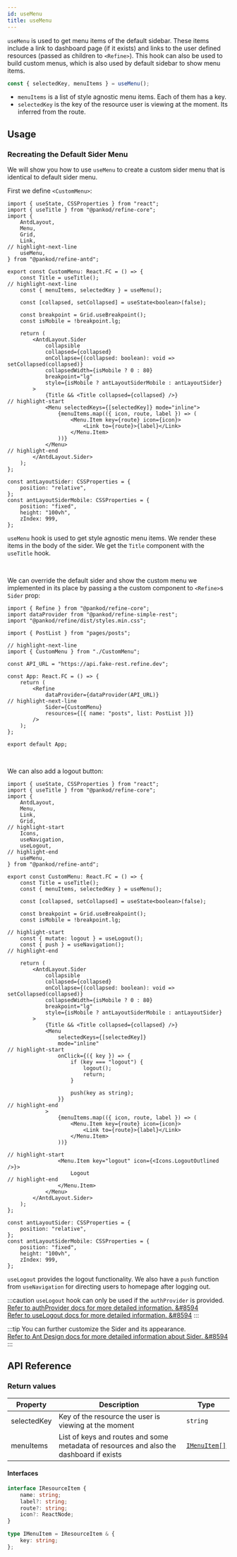 ```yaml
---
id: useMenu
title: useMenu
---
```


`useMenu` is used to get menu items of the default sidebar. These items include a link to dashboard page (if it exists) and links to the user defined resources (passed as children to `<Refine>`).
This hook can also be used to build custom menus, which is also used by default sidebar to show menu items.

```ts
const { selectedKey, menuItems } = useMenu();
```

-   `menuItems` is a list of style agnostic menu items. Each of them has a key.
-   `selectedKey` is the key of the resource user is viewing at the moment. Its inferred from the route.

## Usage

### Recreating the Default Sider Menu

We will show you how to use `useMenu` to create a custom sider menu that is identical to default sider menu.

First we define `<CustomMenu>`:

```tsx  title="src/CustomMenu.tsx"
import { useState, CSSProperties } from "react";
import { useTitle } from "@pankod/refine-core";
import {
    AntdLayout,
    Menu,
    Grid,
    Link,
// highlight-next-line
    useMenu,
} from "@pankod/refine-antd";

export const CustomMenu: React.FC = () => {
    const Title = useTitle();
// highlight-next-line
    const { menuItems, selectedKey } = useMenu();

    const [collapsed, setCollapsed] = useState<boolean>(false);

    const breakpoint = Grid.useBreakpoint();
    const isMobile = !breakpoint.lg;

    return (
        <AntdLayout.Sider
            collapsible
            collapsed={collapsed}
            onCollapse={(collapsed: boolean): void => setCollapsed(collapsed)}
            collapsedWidth={isMobile ? 0 : 80}
            breakpoint="lg"
            style={isMobile ? antLayoutSiderMobile : antLayoutSider}
        >
            {Title && <Title collapsed={collapsed} />}
// highlight-start
            <Menu selectedKeys={[selectedKey]} mode="inline">
                {menuItems.map(({ icon, route, label }) => (
                    <Menu.Item key={route} icon={icon}>
                        <Link to={route}>{label}</Link>
                    </Menu.Item>
                ))}
            </Menu>
// highlight-end
        </AntdLayout.Sider>
    );
};

const antLayoutSider: CSSProperties = {
    position: "relative",
};
const antLayoutSiderMobile: CSSProperties = {
    position: "fixed",
    height: "100vh",
    zIndex: 999,
};
```

`useMenu` hook is used to get style agnostic menu items. We render these items in the body of the sider. We get the `Title` component with the `useTitle` hook.

<br />

We can override the default sider and show the custom menu we implemented in its place by passing a the custom component to `<Refine>`s `Sider` prop:

```tsx title="App.tsx"
import { Refine } from "@pankod/refine-core";
import dataProvider from "@pankod/refine-simple-rest";
import "@pankod/refine/dist/styles.min.css";

import { PostList } from "pages/posts";

// highlight-next-line
import { CustomMenu } from "./CustomMenu";

const API_URL = "https://api.fake-rest.refine.dev";

const App: React.FC = () => {
    return (
        <Refine
            dataProvider={dataProvider(API_URL)}
// highlight-next-line
            Sider={CustomMenu}
            resources={[{ name: "posts", list: PostList }]}
        />
    );
};

export default App;
```

<br />

We can also add a logout button:

```tsx  title="src/CustomMenu.tsx"
import { useState, CSSProperties } from "react";
import { useTitle } from "@pankod/refine-core";
import {
    AntdLayout,
    Menu,
    Link,
    Grid,
// highlight-start
    Icons,
    useNavigation,
    useLogout,
// highlight-end
    useMenu,
} from "@pankod/refine-antd";

export const CustomMenu: React.FC = () => {
    const Title = useTitle();
    const { menuItems, selectedKey } = useMenu();

    const [collapsed, setCollapsed] = useState<boolean>(false);

    const breakpoint = Grid.useBreakpoint();
    const isMobile = !breakpoint.lg;

// highlight-start
    const { mutate: logout } = useLogout();
    const { push } = useNavigation();
// highlight-end

    return (
        <AntdLayout.Sider
            collapsible
            collapsed={collapsed}
            onCollapse={(collapsed: boolean): void => setCollapsed(collapsed)}
            collapsedWidth={isMobile ? 0 : 80}
            breakpoint="lg"
            style={isMobile ? antLayoutSiderMobile : antLayoutSider}
        >
            {Title && <Title collapsed={collapsed} />}
            <Menu
                selectedKeys={[selectedKey]}
                mode="inline"
// highlight-start
                onClick={({ key }) => {
                    if (key === "logout") {
                        logout();
                        return;
                    }

                    push(key as string);
                }}
// highlight-end
            >
                {menuItems.map(({ icon, route, label }) => (
                    <Menu.Item key={route} icon={icon}>
                        <Link to={route}>{label}</Link>
                    </Menu.Item>
                ))}

// highlight-start
                <Menu.Item key="logout" icon={<Icons.LogoutOutlined />}>
                    Logout
// highlight-end
                </Menu.Item>
            </Menu>
        </AntdLayout.Sider>
    );
};

const antLayoutSider: CSSProperties = {
    position: "relative",
};
const antLayoutSiderMobile: CSSProperties = {
    position: "fixed",
    height: "100vh",
    zIndex: 999,
};
```

`useLogout` provides the logout functionality. We also have a `push` function from `useNavigation` for directing users to homepage after logging out.

:::caution
`useLogout` hook can only be used if the `authProvider` is provided.  
[Refer to authProvider docs for more detailed information. &#8594](../../providers/auth-provider.md)  
[Refer to useLogout docs for more detailed information. &#8594](api-references/hooks/auth/useLogout.md)
:::

:::tip
You can further customize the Sider and its appearance.  
[Refer to Ant Design docs for more detailed information about Sider. &#8594](https://ant.design/components/layout/#Layout.Sider)
:::

## API Reference

### Return values

| Property    | Description                                                                             | Type                         |
| ----------- | --------------------------------------------------------------------------------------- | ---------------------------- |
| selectedKey | Key of the resource the user is viewing at the moment                                   | `string`                     |
| menuItems   | List of keys and routes and some metadata of resources and also the dashboard if exists | [`IMenuItem[]`](#interfaces) |

#### Interfaces

```ts
interface IResourceItem {
    name: string;
    label?: string;
    route?: string;
    icon?: ReactNode;
}

type IMenuItem = IResourceItem & {
    key: string;
};
```
